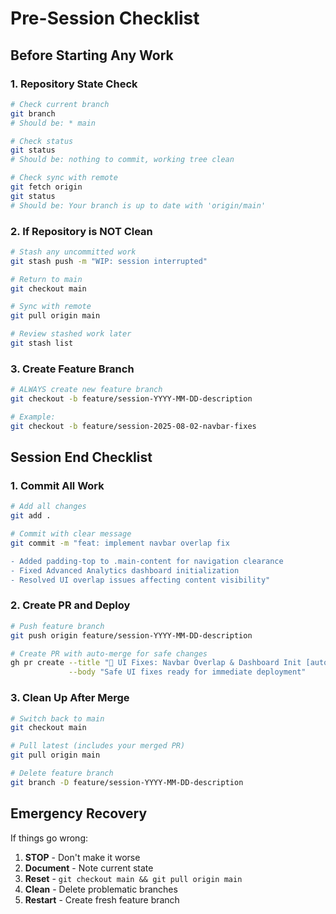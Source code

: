 # Pre-Session Checklist

## Before Starting Any Work

### 1. Repository State Check
```bash
# Check current branch
git branch
# Should be: * main

# Check status
git status
# Should be: nothing to commit, working tree clean

# Check sync with remote
git fetch origin
git status
# Should be: Your branch is up to date with 'origin/main'
```

### 2. If Repository is NOT Clean
```bash
# Stash any uncommitted work
git stash push -m "WIP: session interrupted"

# Return to main
git checkout main

# Sync with remote
git pull origin main

# Review stashed work later
git stash list
```

### 3. Create Feature Branch
```bash
# ALWAYS create new feature branch
git checkout -b feature/session-YYYY-MM-DD-description

# Example:
git checkout -b feature/session-2025-08-02-navbar-fixes
```

## Session End Checklist

### 1. Commit All Work
```bash
# Add all changes
git add .

# Commit with clear message
git commit -m "feat: implement navbar overlap fix

- Added padding-top to .main-content for navigation clearance
- Fixed Advanced Analytics dashboard initialization
- Resolved UI overlap issues affecting content visibility"
```

### 2. Create PR and Deploy
```bash
# Push feature branch
git push origin feature/session-YYYY-MM-DD-description

# Create PR with auto-merge for safe changes
gh pr create --title "🔧 UI Fixes: Navbar Overlap & Dashboard Init [auto-merge]" \
             --body "Safe UI fixes ready for immediate deployment"
```

### 3. Clean Up After Merge
```bash
# Switch back to main
git checkout main

# Pull latest (includes your merged PR)
git pull origin main

# Delete feature branch
git branch -D feature/session-YYYY-MM-DD-description
```

## Emergency Recovery

If things go wrong:
1. **STOP** - Don't make it worse
2. **Document** - Note current state
3. **Reset** - `git checkout main && git pull origin main`
4. **Clean** - Delete problematic branches
5. **Restart** - Create fresh feature branch